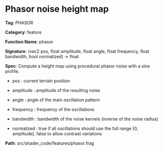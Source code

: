 # Phasor noise height map

**Tag**: PHASOR

**Category**: feature

**Function Name**: phasor

**Signature**: (vec2 pos, float amplitude, float angle, float frequency, float bandwidth, bool normalized) -> float

**Spec**: Compute a height map using procedural phasor noise with a sine profile.

- pos : current terrain position

- amplitude : amplitude of the resulting noise

- angle : angle of the main oscillation pattern

- frequency : frequency of the oscillations

- bandwidth : bandwidth of the noise kernels (inverse of the noise radius)

- normalized : true if all oscillations should use the full range [0, amplitude]. false to allow contrast variations



**Path**: src/shader_code/features/phasor.frag

